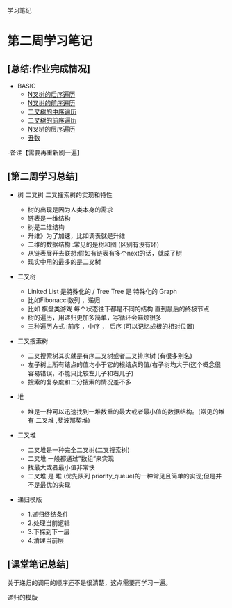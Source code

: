 学习笔记



# 第二周学习笔记
## [总结:作业完成情况]
- BASIC
    - [N叉树的后序遍历](./postorder.java)
    - [N叉树的前序遍历](./preorder.java)
    - [二叉树的中序遍历](./inorderTraversal.java)
    - [二叉树的前序遍历](./preorderTraversal.java)
    - [N叉树的层序遍历](./levelOrder.java)
    - [丑数](./choushus.java)

-备注【需要再重新刷一遍】

## [第二周学习总结]

- 树 二叉树 二叉搜索树的实现和特性 
    - 树的出现是因为人类本身的需求
    - 链表是一维结构
    - 树是二维结构
    - 升维》为了加速，比如调表就是升维
    - 二维的数据结构 :常见的是树和图 (区别有没有环)
    - 从链表展开去联想:假如有链表有多个next的话，就成了树 
    - 现实中用的最多的是二叉树 

- 二叉树 
    - Linked List 是特殊化的 / Tree Tree 是 特殊化的 Graph
    - 比如Fibonacci数列 ，递归
    - 比如 棋盘类游戏 每个状态往下都是不同的结构 直到最后的终极节点
    - 树的遍历，用递归更加多简单，写循环会麻烦很多
    - 三种遍历方式 :前序 ，中序 ， 后序 (可以记忆成根的相对位置)
    
- 二叉搜索树
    - 二叉搜索树其实就是有序二叉树或者二叉排序树 (有很多别名)
    - 左子树上所有结点的值均小于它的根结点的值/右子树均大于(这个概念很容易错误，不能只比较左儿子和右儿子)
    - 搜索的复杂度和二分搜索的情况差不多
    
- 堆
    - 堆是一种可以迅速找到一堆数重的最大或者最小值的数据结构。(常见的堆有 二叉堆 ,斐波那契堆) 
    
- 二叉堆
    - 二叉堆是一种完全二叉树(二叉搜索树)
    - 二叉堆 一般都通过”数组”来实现 
    - 找最大或者最小值非常快 
    - 二叉堆 是 堆 (优先队列 priority_queue)的一种常见且简单的实现;但是并不是最优的实现
   
- 递归模版
    - 1.递归终结条件
    - 2.处理当前逻辑
    - 3.下探到下一层
    - 4.清理当前层
    
    
    

## [课堂笔记总结]
关于递归的调用的顺序还不是很清楚，这点需要再学习一遍。

递归的模版



